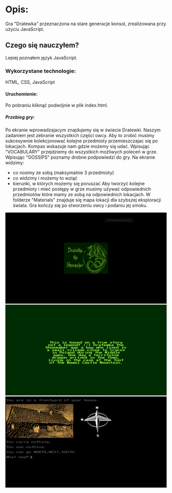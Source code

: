 # Opis:
Gra "Dratewka" przeznaczona na stare generacje konsol, zrealizowana przy użyciu JavaScript.

## Czego się nauczyłem?
Lepiej poznałem język JavaScript.

### Wykorzystane technologie:
HTML, CSS, JavaScript

#### Uruchomienie:
Po pobraniu kliknąć podwójnie w plik index.html.

##### Przebieg gry:
Po ekranie wprowadzajacym znajdujemy się w świecie Dratewki.
Naszym zadaniem jest zebranie wszystkich części owcy.
Aby to zrobić musimy sukcesywnie kolekcjonować kolejne przedmioty przemieszczajac się po lokacjach.
Kompas wskazuje nam gdzie możemy się udać.
Wpisując "VOCABULARY" przejdziemy do wszystkich możliwych poleceń w grze.
Wpisując "GOSSIPS" poznamy drobne podpowiedzi do gry.
Na ekranie widzimy:
- co nosimy ze sobą (maksymalnie 3 przedmioty)
- co widzimy i możemy to wziąć
- kierunki, w których możemy się poruszać
Aby tworzyć kolejne przedmioty i mieć postępy w grze musimy używać odpowiednich przedmiotów które mamy ze sobą na odpowiednich lokacjach.
W folderze "Materials" znajduje się mapa lokacji dla szybszej eksploracji świata.
Gra kończy się po stworzeniu owcy i podaniu jej smoku.

![1](./images/dratewka1.png) 
![2](./images/dratewka2.png) 
![3](./images/dratewka3.png) 
